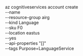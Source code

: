 

az cognitiveservices account create \
  --name <ditt-unika-namn> \
  --resource-group airg \
  --kind Language \
  --sku F0 \
  --location eastus \
  --yes \
  --api-properties "[]" \
  --tags Purpose=LanguageService

